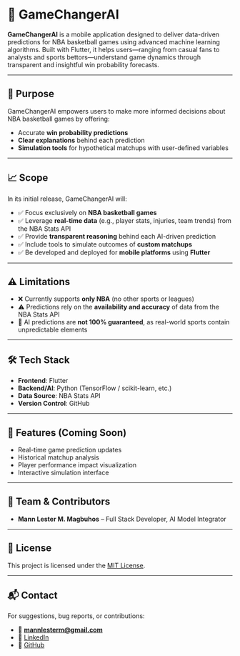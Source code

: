 # 🏀 GameChangerAI

**GameChangerAI** is a mobile application designed to deliver data-driven predictions for NBA basketball games using advanced machine learning algorithms. Built with Flutter, it helps users—ranging from casual fans to analysts and sports bettors—understand game dynamics through transparent and insightful win probability forecasts.

---

## 📌 Purpose

GameChangerAI empowers users to make more informed decisions about NBA basketball games by offering:

- Accurate **win probability predictions**
- **Clear explanations** behind each prediction
- **Simulation tools** for hypothetical matchups with user-defined variables

---

## 📈 Scope

In its initial release, GameChangerAI will:

- ✅ Focus exclusively on **NBA basketball games**
- ✅ Leverage **real-time data** (e.g., player stats, injuries, team trends) from the NBA Stats API
- ✅ Provide **transparent reasoning** behind each AI-driven prediction
- ✅ Include tools to simulate outcomes of **custom matchups**
- ✅ Be developed and deployed for **mobile platforms** using **Flutter**

---

## ⚠️ Limitations

- ❌ Currently supports **only NBA** (no other sports or leagues)
- ⚠️ Predictions rely on the **availability and accuracy** of data from the NBA Stats API
- 🚫 AI predictions are **not 100% guaranteed**, as real-world sports contain unpredictable elements

---

## 🛠️ Tech Stack

- **Frontend**: Flutter
- **Backend/AI**: Python (TensorFlow / scikit-learn, etc.)
- **Data Source**: NBA Stats API
- **Version Control**: GitHub

---

## 📱 Features (Coming Soon)

- Real-time game prediction updates  
- Historical matchup analysis  
- Player performance impact visualization  
- Interactive simulation interface  

---

## 🧠 Team & Contributors

- **Mann Lester M. Magbuhos** – Full Stack Developer, AI Model Integrator  
<!-- Add additional contributors here -->

---

## 📄 License

This project is licensed under the [MIT License](LICENSE).

---

## 📬 Contact

For suggestions, bug reports, or contributions:

- 📧 **mannlesterm@gmail.com**  
- 🔗 [LinkedIn](https://www.linkedin.com/in/mann-lester-magbuhos-182ba1281/)  
- 🔗 [GitHub](https://github.com/MannLester)
